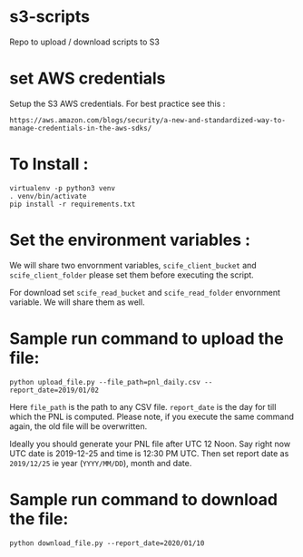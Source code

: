 # s3-scripts
Repo to upload / download scripts to S3

# set AWS credentials

Setup the S3 AWS credentials. For best practice see this : 
```
https://aws.amazon.com/blogs/security/a-new-and-standardized-way-to-manage-credentials-in-the-aws-sdks/
```


# To Install : 

```
virtualenv -p python3 venv
. venv/bin/activate
pip install -r requirements.txt
```

# Set the environment variables :

We will share two envornment variables, `scife_client_bucket` and `scife_client_folder` please set them before executing the script.

For download set `scife_read_bucket` and `scife_read_folder` envornment variable. We will share them as well.

# Sample run command to upload the file:

```
python upload_file.py --file_path=pnl_daily.csv --report_date=2019/01/02
```

Here `file_path` is the path to any CSV file. `report_date` is the day for till which the PNL is computed. Please note, if you execute the same command again, the old file will be overwritten.

Ideally you should generate your PNL file after UTC 12 Noon. Say right now UTC date is 2019-12-25 and time is 12:30 PM UTC. Then set report date as `2019/12/25` ie year (`YYYY/MM/DD`), month and date.


# Sample run command to download the file:

```
python download_file.py --report_date=2020/01/10
```